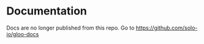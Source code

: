 # Documentation

Docs are no longer published from this repo. Go to https://github.com/solo-io/gloo-docs